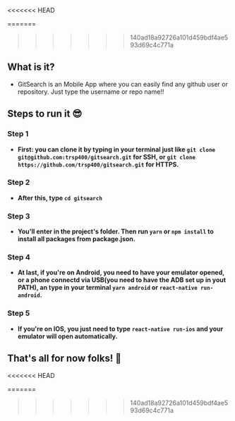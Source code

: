 <<<<<<< HEAD

=======
>>>>>>> 140ad18a92726a101d459bdf4ae593d69c4c771a
## What is it?
- GitSearch is an Mobile App where you can easily find any github user or repository. Just type the username or repo name!!

## Steps to run it 😎

### Step 1
- **First: you can clone it by typing in your terminal just like ```git clone git@github.com:trsp400/gitsearch.git``` for SSH, or ```git clone https://github.com/trsp400/gitsearch.git``` for HTTPS.**
### Step 2
- **After this, type ```cd gitsearch```**
### Step 3
- **You'll enter in the project's folder. Then run ```yarn``` or ```npm install``` to install all packages from package.json.**
### Step 4
- **At last, if you're on Android, you need to have your emulator opened, or a phone connectd via USB(you need to have the ADB set up in yout PATH), an type in your terminal ```yarn android``` or ```react-native run-android```.**
### Step 5
- **If you're on IOS, you just need to type ```react-native run-ios``` and your emulator will open automatically.**

## That's all for now folks! 🚀
<<<<<<< HEAD

=======
>>>>>>> 140ad18a92726a101d459bdf4ae593d69c4c771a
